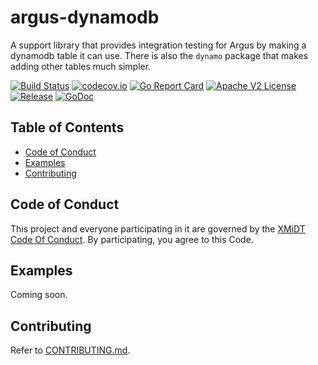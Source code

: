 # argus-dynamodb

A support library that provides integration testing for Argus by making a
dynamodb table it can use.  There is also the `dynamo` package that makes adding
other tables much simpler.

[![Build Status](https://github.com/xmidt-org/argus-dynamodb/actions/workflows/ci.yml/badge.svg)](https://github.com/xmidt-org/argus-dynamodb/actions/workflows/ci.yml)
[![codecov.io](http://codecov.io/github/xmidt-org/argus-dynamodb/coverage.svg?branch=main)](http://codecov.io/github/xmidt-org/argus-dynamodb?branch=main)
[![Go Report Card](https://goreportcard.com/badge/github.com/xmidt-org/argus-dynamodb)](https://goreportcard.com/report/github.com/xmidt-org/argus-dynamodb)
[![Apache V2 License](http://img.shields.io/badge/license-Apache%20V2-blue.svg)](https://github.com/xmidt-org/argus-dynamodb/blob/main/LICENSE)
[![Release](https://img.shields.io/github/v/release/xmidt-org/argus-dynamodb)](https://github.com/xmidt-org/argus-dynamodb/releases/latest)
[![GoDoc](https://pkg.go.dev/badge/github.com/xmidt-org/argus-dynamodb)](https://pkg.go.dev/github.com/xmidt-org/argus-dynamodb)


## Table of Contents

- [Code of Conduct](#code-of-conduct)
- [Examples](#examples)
- [Contributing](#contributing)

## Code of Conduct

This project and everyone participating in it are governed by the [XMiDT Code Of Conduct](https://xmidt.io/code_of_conduct/). 
By participating, you agree to this Code.

## Examples 

Coming soon.

## Contributing

Refer to [CONTRIBUTING.md](CONTRIBUTING.md).
